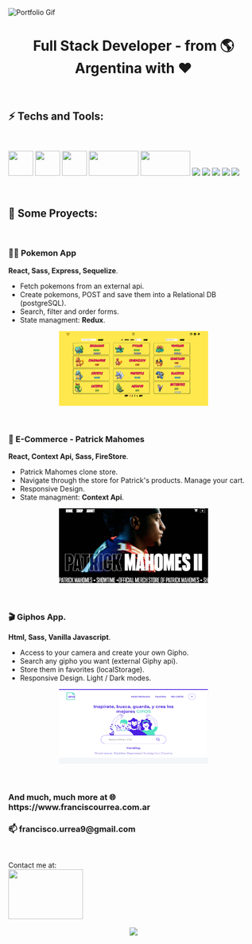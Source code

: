 ![Portfolio Gif](https://github.com/urreita9/urreita9/blob/master/portfolio_gif.gif)



<h1 align="center" >
 Full Stack Developer - from 🌎 Argentina with ❤️
</h1>

&nbsp;
&nbsp;

<h2 align="left" >
⚡️ Techs and Tools:
</h2>


<br />
 <p>
  <code><img width="50px" height="50px" src="https://upload.wikimedia.org/wikipedia/commons/6/61/HTML5_logo_and_wordmark.svg"></code>
  <code><img width="50px" height="50px" src="https://upload.wikimedia.org/wikipedia/commons/d/d5/CSS3_logo_and_wordmark.svg"></code>
  <code><img width="50px" height="50px" src="https://upload.wikimedia.org/wikipedia/commons/9/99/Unofficial_JavaScript_logo_2.svg"></code>
  <code><img width="100px" height="50px" src="https://www.vectorlogo.zone/logos/git-scm/git-scm-ar21.svg"></code>
  <code><img width="100px" height="50px" src="https://upload.wikimedia.org/wikipedia/commons/3/30/Redux_Logo.png"></code>
  <code><img width="10%" src="https://www.vectorlogo.zone/logos/reactjs/reactjs-ar21.svg"></code>
  <code><img width="10%" src="https://www.vectorlogo.zone/logos/nodejs/nodejs-ar21.svg"></code>
  <code><img width="10%" src="https://upload.wikimedia.org/wikipedia/commons/6/64/Expressjs.png"></code>
  <code><img width="10%" src="https://www.vectorlogo.zone/logos/postgresql/postgresql-ar21.svg"></code>
  <code><img width="10%" src="https://www.vectorlogo.zone/logos/sequelizejs/sequelizejs-ar21.svg"></code>
  <br />
</p>

<br />

<h2 align="left" >
🚀 Some Proyects:
</h2>

<br />
<h3 align="left" >
🐻‍❄️ Pokemon App
</h3>

<p align="left">
  <b>React, Sass, Express, Sequelize</b>. 
  <ul>
     <li>Fetch pokemons from an external api.</li>
     <li>Create pokemons, POST and save them into a Relational DB (postgreSQL).</li>
     <li>Search, filter and order forms.</li>
     <li>State managment: <b>Redux</b>.</li>
  </ul>
</p>
<a href="https://pi-pokemon-topaz.vercel.app/home">
  <p align="center">
   <img width="300px" height="150px" src="./pokemon-henry.png" />
   </p>
</a>

<br />
<h3 align="left" >
🏈 E-Commerce - Patrick Mahomes
</h3>

<p align="left">
  <b>React, Context Api, Sass, FireStore</b>. 
  <ul>
     <li>Patrick Mahomes clone store.</li>
     <li>Navigate through the store for Patrick's products. Manage your cart.</li>
     <li>Responsive Design.</li>
     <li>State managment: <b>Context Api</b>.</li>
  </ul>
</p>
<a href="https://patmahomes-store-coderhouse.web.app/">
  <p align="center">
   <img width="300px" height="150px" src="./PatMahomes-eCommerce.png" />
   </p>
</a>

<br />
<h3 align="left" >
🎬 Giphos App.
</h3>

<p align="left">
  <b>Html, Sass, Vanilla Javascript</b>. 
  <ul>
     <li>Access to your camera and create your own Gipho.</li>
     <li>Search any gipho you want (external Giphy api).</li>
     <li>Store them in favorites (localStorage).</li>
     <li>Responsive Design. Light / Dark modes.</li>
  </ul>
</p>
<a href="https://urreita9.github.io/giphos/">
  <p align="center">
   <img width="300px" height="150px" src="./giphosApp-gh.png" />
   </p>
</a>
 
<br />
<h3 align="left" >
And much, much more at 🌐 https://www.franciscourrea.com.ar
</h3>

<h3 align="left" >
📫 francisco.urrea9@gmail.com
</h3>
<br />
 <p>
 Contact me at: 
  <br />
  <code><img width="150px" height="100px" src="https://upload.wikimedia.org/wikipedia/commons/0/01/LinkedIn_Logo.svg"></code>
 
</p>
<!---
urreita9/urreita9 is a ✨ special ✨ repository because its `README.md` (this file) appears on your GitHub profile.
You can click the Preview link to take a look at your changes.
--->



<a href="https://www.franciscourrea.com.ar">
  <p align="center">
   <img height="150" src="./portfolio_gif.gif" />
   </p>
</a>
